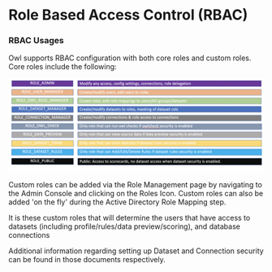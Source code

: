 # Role Based Access Control \(RBAC\)

### RBAC Usages <a id="HRBACUsages"></a>

Owl supports RBAC configuration with both core roles and custom roles. Core roles include the following:

![](../../.gitbook/assets/screen-shot-2019-11-18-at-3.01.28-am.png)

Custom roles can be added via the Role Management page by navigating to the Admin Console and clicking on the Roles Icon. Custom roles can also be added 'on the fly' during the Active Directory Role Mapping step.

It is these custom roles that will determine the users that have access to datasets \(including profile/rules/data preview/scoring\), and database connections

Additional information regarding setting up Dataset and Connection security can be found in those documents respectively.

